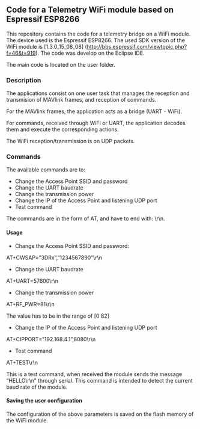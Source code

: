 ## Code for a Telemetry WiFi module based on Espressif ESP8266 ##

This repository contains the code for a telemetry bridge on a WiFi module. The device used is the Espressif ESP8266. The used SDK version of the WiFi module is [1.3.0_15_08_08] (http://bbs.espressif.com/viewtopic.php?f=46&t=919). The code was develop on the Eclipse IDE.

The main code is located on the user folder.

### Description ###

The applications consist on one user task that manages the reception and transmision of MAVlink frames, and reception of commands. 

For the MAVlink frames, the application acts as a bridge (UART - WiFi). 

For commands, received through WiFi or UART, the application decodes them and execute the corresponding actions. 

The WiFi reception/transmission is on UDP packets. 


### Commands ###

The available commands are to:
*   Change the Access Point SSID and password
*   Change the UART baudrate
*   Change the transmission power
*   Change the IP of the Access Point and listening UDP port
*   Test command
 
The commands are in the form of AT, and have to end with: \r\n. 

#### Usage ####

*   Change the Access Point SSID and password:

AT+CWSAP=”3DRx”,”1234567890”\r\n

*   Change the UART baudrate

AT+UART=57600\r\n

*   Change the transmission power

AT+RF_PWR=81\r\n

The value has to be in the range of [0 82]

*   Change the IP of the Access Point and listening UDP port

AT+CIPPORT=”192.168.4.1”,8080\r\n

*   Test command

AT+TEST\r\n

This is a test command, when received the module sends the message “HELLO\r\n” through serial. This command is intended to detect the current baud rate of the module.


#### Saving the user configuration ####

The configuration of the above parameters is saved on the flash memory of the WiFi module.



